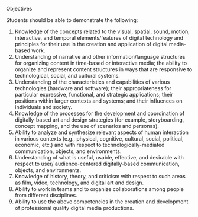 Objectives

Students should be able to demonstrate the following:

1. Knowledge of the concepts related to the visual, spatial, sound, motion, interactive, and
temporal elements/features of digital technology and principles for their use in the creation
and application of digital media-based work.
2. Understanding of narrative and other information/language structures for organizing content
in time-based or interactive media; the ability to organize and represent content structures in
ways that are responsive to technological, social, and cultural systems.
3. Understanding of the characteristics and capabilities of various technologies (hardware and
software); their appropriateness for particular expressive, functional, and strategic
applications; their positions within larger contexts and systems; and their influences on
individuals and society.
4. Knowledge of the processes for the development and coordination of digitally-based art and
design strategies (for example, storyboarding, concept mapping, and the use of scenarios and
personas).
5. Ability to analyze and synthesize relevant aspects of human interaction in various contexts
(e.g., physical, cognitive, cultural, social, political, economic, etc.) and with respect to
technologically-mediated communication, objects, and environments.
6. Understanding of what is useful, usable, effective, and desirable with respect to user/
audience-centered digitally-based communication, objects, and environments.
7. Knowledge of history, theory, and criticism with respect to such areas as film, video,
technology, and digital art and design.
8. Ability to work in teams and to organize collaborations among people from different
disciplines.
9. Ability to use the above competencies in the creation and development of professional quality
digital media productions.